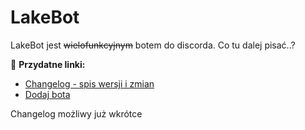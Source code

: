 # LakeBot
LakeBot jest ~~wielofunkcyjnym~~ botem do discorda.
Co tu dalej pisać..?

🌴 **Przydatne linki:**
 * [Changelog - spis wersji i zmian](https://github.com/maxcom1/LakeBot/blob/main/CHANGELOG.md)
 * [Dodaj bota](https://discord.com/oauth2/authorize?client_id=839088517429985290&scope=bot&permissions=8589934591)

Changelog możliwy już wkrótce 
